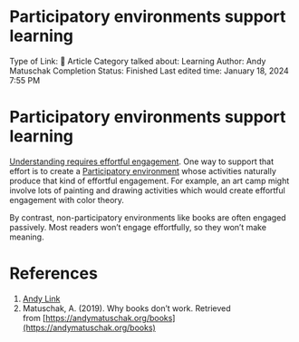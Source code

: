 # Participatory environments support learning

Type of Link: 📝 Article
Category talked about: Learning
Author: Andy Matuschak
Completion Status: Finished
Last edited time: January 18, 2024 7:55 PM

# **Participatory environments support learning**

[Understanding requires effortful engagement](Understanding%20requires%20effortful%20engagement.md). One way to support that effort is to create a [Participatory environment](Participatory%20environment.md) whose activities naturally produce that kind of effortful engagement. For example, an art camp might involve lots of painting and drawing activities which would create effortful engagement with color theory.

By contrast, non-participatory environments like books are often engaged passively. Most readers won’t engage effortfully, so they won’t make meaning.

# References

1. [Andy Link](https://notes.andymatuschak.org/About_these_notes?stackedNotes=z5E5QawiXCMbtNtupvxeoEX&stackedNotes=zKGjQtsTKgscAoq271ZzKqw&stackedNotes=zTn3g4wTm1hbkNFUvLLjpev&stackedNotes=zR6RRbCfY5rFkiimFnaJZKB&stackedNotes=z4EXkuLjdBrBZe7PVAGXc5a&stackedNotes=zNUaiGAXp21eorsER1Jm9yU&stackedNotes=zDh1yhNFQNxDEre12B4zd8k&stackedNotes=zLhoRUyjKU665EY16u4XXJy&stackedNotes=zTDjZQbKAT9pALtsk2HfePx&stackedNotes=zSK4LyrCbG9zDrdCWmcovUW&stackedNotes=zB92WZZ5baBHKZPPbWMbYEv&stackedNotes=z53zJy6y76MGuJuWW4Qvab9&stackedNotes=zFgK9ArxAXq57iMukRsVVE9&stackedNotes=z96Xr88dMaAGrn3CobJnMUD&stackedNotes=z7nmQ12agpmDmFoonENsQQN&stackedNotes=zHV9RymMTYzjYv8ioA3xaAs&stackedNotes=zEhGSbBPbgmh7Ce1VQS2RPk&stackedNotes=zWSH2QNUsrTGP4V15JBaaEv&stackedNotes=zRWEWHx4cQyqQWRh26gp7ad&stackedNotes=zU3Cw3dParuur9TFVNJMiqS)
2. Matuschak, A. (2019). Why books don’t work. Retrieved from [https://andymatuschak.org/books](https://andymatuschak.org/books)